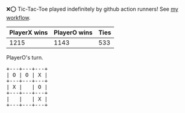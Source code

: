 :x::o: Tic-Tac-Toe played indefinitely by github action runners! See [my workflow](.github/workflows/play.yaml).

|PlayerX wins|PlayerO wins|Ties|
|-|-|-|
|1215|1143|533|

PlayerO's turn.

<pre>
+---+---+---+
| O | O | X |
+---+---+---+
| X |   | O |
+---+---+---+
|   |   | X |
+---+---+---+
</pre>